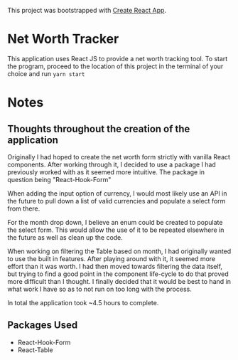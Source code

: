This project was bootstrapped with [Create React App](https://github.com/facebook/create-react-app).

# Net Worth Tracker

This application uses React JS to provide a net worth tracking tool. To start the program, proceed to the location of this project in the terminal of your choice and run `yarn start`

# Notes

## Thoughts throughout the creation of the application

Originally I had hoped to create the net worth form strictly with vanilla React components. After working through it, I decided to use a package I had previously worked with as it seemed more intuitive. The package in question being "React-Hook-Form"

When adding the input option of currency, I would most likely use an API in the future to pull down a list of valid currencies and populate a select form from there.

For the month drop down, I believe an enum could be created to populate the select form. This would allow the use of it to be repeated elsewhere in the future as well as clean up the code.

When working on filtering the Table based on month, I had originally wanted to use the built in features. After playing around with it, it seemed more effort than it was worth. I had then moved towards filtering the data itself, but trying to find a good point in the component life-cycle to do that proved more difficult than I thought. I finally decided that it would be best to hand in what work I have so as to not run on too long with the process.

In total the application took ~4.5 hours to complete.

## Packages Used

- React-Hook-Form
- React-Table
